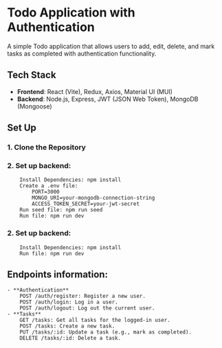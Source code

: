 # Todo Application with Authentication

A simple Todo application that allows users to add, edit, delete, and mark tasks as completed with authentication functionality.

## Tech Stack

- **Frontend**: React (Vite), Redux, Axios, Material UI (MUI)
- **Backend**: Node.js, Express, JWT (JSON Web Token), MongoDB (Mongoose)

## Set Up

### 1. Clone the Repository
### 2. Set up backend:
        Install Dependencies: npm install
        Create a .env file:
            PORT=3000
            MONGO_URI=your-mongodb-connection-string
            ACCESS_TOKEN_SECRET=your-jwt-secret
        Run seed file: npm run seed
        Run file: npm run dev
### 2. Set up backend:
        Install Dependencies: npm install
        Run file: npm run dev

## Endpoints information:
    - **Authentication**
        POST /auth/register: Register a new user.
        POST /auth/login: Log in a user.
        POST /auth/logout: Log out the current user.
    - **Tasks**
        GET /tasks: Get all tasks for the logged-in user.
        POST /tasks: Create a new task.
        PUT /tasks/:id: Update a task (e.g., mark as completed).
        DELETE /tasks/:id: Delete a task.
